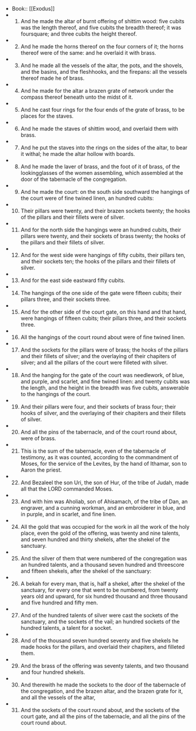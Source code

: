 - Book:: [[Exodus]]
- 1. And he made the altar of burnt offering of shittim wood: five cubits was the length thereof, and five cubits the breadth thereof; it was foursquare; and three cubits the height thereof.
- 2. And he made the horns thereof on the four corners of it; the horns thereof were of the same: and he overlaid it with brass.
- 3. And he made all the vessels of the altar, the pots, and the shovels, and the basins, and the fleshhooks, and the firepans: all the vessels thereof made he of brass.
- 4. And he made for the altar a brazen grate of network under the compass thereof beneath unto the midst of it.
- 5. And he cast four rings for the four ends of the grate of brass, to be places for the staves.
- 6. And he made the staves of shittim wood, and overlaid them with brass.
- 7. And he put the staves into the rings on the sides of the altar, to bear it withal; he made the altar hollow with boards.
- 8. And he made the laver of brass, and the foot of it of brass, of the lookingglasses of the women assembling, which assembled at the door of the tabernacle of the congregation.
- 9. And he made the court: on the south side southward the hangings of the court were of fine twined linen, an hundred cubits:
- 10. Their pillars were twenty, and their brazen sockets twenty; the hooks of the pillars and their fillets were of silver.
- 11. And for the north side the hangings were an hundred cubits, their pillars were twenty, and their sockets of brass twenty; the hooks of the pillars and their fillets of silver.
- 12. And for the west side were hangings of fifty cubits, their pillars ten, and their sockets ten; the hooks of the pillars and their fillets of silver.
- 13. And for the east side eastward fifty cubits.
- 14. The hangings of the one side of the gate were fifteen cubits; their pillars three, and their sockets three.
- 15. And for the other side of the court gate, on this hand and that hand, were hangings of fifteen cubits; their pillars three, and their sockets three.
- 16. All the hangings of the court round about were of fine twined linen.
- 17. And the sockets for the pillars were of brass; the hooks of the pillars and their fillets of silver; and the overlaying of their chapiters of silver; and all the pillars of the court were filleted with silver.
- 18. And the hanging for the gate of the court was needlework, of blue, and purple, and scarlet, and fine twined linen: and twenty cubits was the length, and the height in the breadth was five cubits, answerable to the hangings of the court.
- 19. And their pillars were four, and their sockets of brass four; their hooks of silver, and the overlaying of their chapiters and their fillets of silver.
- 20. And all the pins of the tabernacle, and of the court round about, were of brass.
- 21. This is the sum of the tabernacle, even of the tabernacle of testimony, as it was counted, according to the commandment of Moses, for the service of the Levites, by the hand of Ithamar, son to Aaron the priest.
- 22. And Bezaleel the son Uri, the son of Hur, of the tribe of Judah, made all that the LORD commanded Moses.
- 23. And with him was Aholiab, son of Ahisamach, of the tribe of Dan, an engraver, and a cunning workman, and an embroiderer in blue, and in purple, and in scarlet, and fine linen.
- 24. All the gold that was occupied for the work in all the work of the holy place, even the gold of the offering, was twenty and nine talents, and seven hundred and thirty shekels, after the shekel of the sanctuary.
- 25. And the silver of them that were numbered of the congregation was an hundred talents, and a thousand seven hundred and threescore and fifteen shekels, after the shekel of the sanctuary:
- 26. A bekah for every man, that is, half a shekel, after the shekel of the sanctuary, for every one that went to be numbered, from twenty years old and upward, for six hundred thousand and three thousand and five hundred and fifty men.
- 27. And of the hundred talents of silver were cast the sockets of the sanctuary, and the sockets of the vail; an hundred sockets of the hundred talents, a talent for a socket.
- 28. And of the thousand seven hundred seventy and five shekels he made hooks for the pillars, and overlaid their chapiters, and filleted them.
- 29. And the brass of the offering was seventy talents, and two thousand and four hundred shekels.
- 30. And therewith he made the sockets to the door of the tabernacle of the congregation, and the brazen altar, and the brazen grate for it, and all the vessels of the altar,
- 31. And the sockets of the court round about, and the sockets of the court gate, and all the pins of the tabernacle, and all the pins of the court round about.
